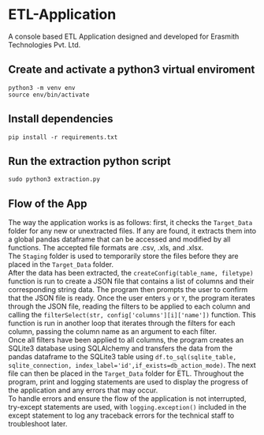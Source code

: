 # ETL-Application
A console based ETL Application designed and developed for Erasmith Technologies Pvt. Ltd. 

## Create and activate a python3 virtual enviroment
```
python3 -m venv env
source env/bin/activate
```

## Install dependencies 
```pip install -r requirements.txt```

## Run the extraction python script
```sudo python3 extraction.py```

## Flow of the App
The way the application works is as follows: first, it checks the ```Target_Data``` folder for any new or unextracted files. If any are found, it extracts them into a global pandas dataframe that can be accessed and modified by all functions. The accepted file formats are .csv, .xls, and .xlsx. \
The ```Staging``` folder is used to temporarily store the files before they are placed in the ```Target_Data``` folder. \
After the data has been extracted, the ```createConfig(table_name, filetype)``` function is run to create a JSON file that contains a list of columns and their corresponding string data. The program then prompts the user to confirm that the JSON file is ready. Once the user enters ```y``` or ```Y```, the program iterates through the JSON file, reading the filters to be applied to each column and calling the ```filterSelect(str, config['columns'][i]['name'])``` function. This function is run in another loop that iterates through the filters for each column, passing the column name as an argument to each filter.\
Once all filters have been applied to all columns, the program creates an SQLite3 database using SQLAlchemy and transfers the data from the pandas dataframe to the SQLite3 table using ```df.to_sql(sqlite_table, sqlite_connection, index_label='id',if_exists=db_action_mode)```. The next file can then be placed in the ```Target_Data``` folder for ETL. Throughout the program, print and logging statements are used to display the progress of the application and any errors that may occur.\
To handle errors and ensure the flow of the application is not interrupted, try-except statements are used, with ```logging.exception()``` included in the except statement to log any traceback errors for the technical staff to troubleshoot later.
